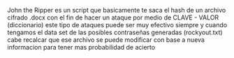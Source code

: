 John the Ripper es un script que basicamente te saca el hash de un archivo cifrado .docx con el fin de hacer un ataque por medio de CLAVE - VALOR (diccionario) este tipo de ataques puede ser muy efectivo siempre y cuando tengamos el data set   de las posibles contraseñas 
generadas (rockyout.txt) cabe recalcar que ese archivo se puede modificar con base a nueva informacion para tener mas probabilidad de acierto 
